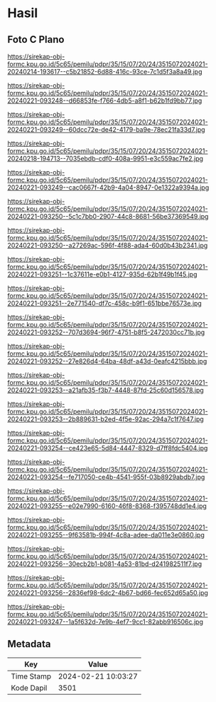 # Hasil

## Foto C Plano

https://sirekap-obj-formc.kpu.go.id/5c65/pemilu/pdpr/35/15/07/20/24/3515072024021-20240214-193617--c5b21852-6d88-416c-93ce-7c1d5f3a8a49.jpg

https://sirekap-obj-formc.kpu.go.id/5c65/pemilu/pdpr/35/15/07/20/24/3515072024021-20240221-093248--d66853fe-f766-4db5-a8f1-b62b1fd9bb77.jpg

https://sirekap-obj-formc.kpu.go.id/5c65/pemilu/pdpr/35/15/07/20/24/3515072024021-20240221-093249--60dcc72e-de42-4179-ba9e-78ec21fa33d7.jpg

https://sirekap-obj-formc.kpu.go.id/5c65/pemilu/pdpr/35/15/07/20/24/3515072024021-20240218-194713--7035ebdb-cdf0-408a-9951-e3c559ac7fe2.jpg

https://sirekap-obj-formc.kpu.go.id/5c65/pemilu/pdpr/35/15/07/20/24/3515072024021-20240221-093249--cac0667f-42b9-4a04-8947-0e1322a9394a.jpg

https://sirekap-obj-formc.kpu.go.id/5c65/pemilu/pdpr/35/15/07/20/24/3515072024021-20240221-093250--5c1c7bb0-2907-44c8-8681-56be37369549.jpg

https://sirekap-obj-formc.kpu.go.id/5c65/pemilu/pdpr/35/15/07/20/24/3515072024021-20240221-093250--a27269ac-596f-4f88-ada4-60d0b43b2341.jpg

https://sirekap-obj-formc.kpu.go.id/5c65/pemilu/pdpr/35/15/07/20/24/3515072024021-20240221-093251--1c37611e-e0b1-4127-935d-62b1f49b1f45.jpg

https://sirekap-obj-formc.kpu.go.id/5c65/pemilu/pdpr/35/15/07/20/24/3515072024021-20240221-093251--2e771540-df7c-458c-b9f1-651bbe76573e.jpg

https://sirekap-obj-formc.kpu.go.id/5c65/pemilu/pdpr/35/15/07/20/24/3515072024021-20240221-093252--707d3694-96f7-4751-b8f5-2472030cc71b.jpg

https://sirekap-obj-formc.kpu.go.id/5c65/pemilu/pdpr/35/15/07/20/24/3515072024021-20240221-093252--27e826d4-64ba-48df-a43d-0eafc4215bbb.jpg

https://sirekap-obj-formc.kpu.go.id/5c65/pemilu/pdpr/35/15/07/20/24/3515072024021-20240221-093253--a21afb35-f3b7-4448-87fd-25c60d156578.jpg

https://sirekap-obj-formc.kpu.go.id/5c65/pemilu/pdpr/35/15/07/20/24/3515072024021-20240221-093253--2b889631-b2ed-4f5e-92ac-294a7c1f7647.jpg

https://sirekap-obj-formc.kpu.go.id/5c65/pemilu/pdpr/35/15/07/20/24/3515072024021-20240221-093254--ce423e65-5d84-4447-8329-d7ff8fdc5404.jpg

https://sirekap-obj-formc.kpu.go.id/5c65/pemilu/pdpr/35/15/07/20/24/3515072024021-20240221-093254--fe717050-ce4b-4541-955f-03b8929abdb7.jpg

https://sirekap-obj-formc.kpu.go.id/5c65/pemilu/pdpr/35/15/07/20/24/3515072024021-20240221-093255--e02e7990-6160-46f8-8368-f395748dd1e4.jpg

https://sirekap-obj-formc.kpu.go.id/5c65/pemilu/pdpr/35/15/07/20/24/3515072024021-20240221-093255--9f63581b-994f-4c8a-adee-da011e3e0860.jpg

https://sirekap-obj-formc.kpu.go.id/5c65/pemilu/pdpr/35/15/07/20/24/3515072024021-20240221-093256--30ecb2b1-b081-4a53-81bd-d241982511f7.jpg

https://sirekap-obj-formc.kpu.go.id/5c65/pemilu/pdpr/35/15/07/20/24/3515072024021-20240221-093256--2836ef98-6dc2-4b67-bd66-fec652d65a50.jpg

https://sirekap-obj-formc.kpu.go.id/5c65/pemilu/pdpr/35/15/07/20/24/3515072024021-20240221-093247--1a5f632d-7e9b-4ef7-9cc1-82abb916506c.jpg


## Metadata

| Key        | Value               |
| ---------- | ------------------- |
| Time Stamp | 2024-02-21 10:03:27 |
| Kode Dapil | 3501                |



